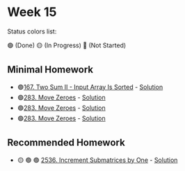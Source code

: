# Week 15

Status colors list:

🟢 (Done)
🟡 (In Progress)
🔴 (Not Started)

## Minimal Homework

- 🟢[167. Two Sum II - Input Array Is Sorted](https://leetcode.com/problems/two-sum-ii-input-array-is-sorted/description/) - [Solution](TwoSumII-InputArrayIsSorted.java)
- 🟢[283. Move Zeroes](https://leetcode.com/problems/move-zeroes/description/) - [Solution](LinkedListCycle.java)
- 🟢[283. Move Zeroes](https://leetcode.com/problems/move-zeroes/description/) - [Solution](LinkedListCycle.java)
- 🟢[283. Move Zeroes](https://leetcode.com/problems/move-zeroes/description/) - [Solution](LinkedListCycle.java)

## Recommended Homework

- 🟡 :green_circle: :green_circle: [2536. Increment Submatrices by One](https://leetcode.com/problems/increment-submatrices-by-one/) - [Solution]()
